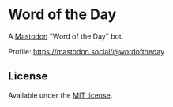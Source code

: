 # Word of the Day

A [Mastodon](https://joinmastodon.org/) "Word of the Day" bot.

Profile: <https://mastodon.social/@wordoftheday>

## License

Available under the [MIT license](LICENSE.md).
